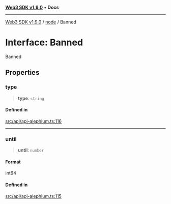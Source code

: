 [**Web3 SDK v1.9.0**](../../../README.md) • **Docs**

***

[Web3 SDK v1.9.0](../../../globals.md) / [node](../README.md) / Banned

# Interface: Banned

Banned

## Properties

### type

> **type**: `string`

#### Defined in

[src/api/api-alephium.ts:116](https://github.com/Mystic-Nayy/alephium-web3/blob/ee41f5e0e7d7fb0b155fe62f05b2ac03772895ca/packages/web3/src/api/api-alephium.ts#L116)

***

### until

> **until**: `number`

#### Format

int64

#### Defined in

[src/api/api-alephium.ts:115](https://github.com/Mystic-Nayy/alephium-web3/blob/ee41f5e0e7d7fb0b155fe62f05b2ac03772895ca/packages/web3/src/api/api-alephium.ts#L115)
